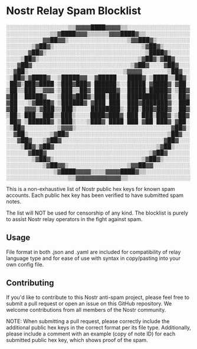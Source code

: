 # Nostr Relay Spam Blocklist

░░░░░░░░░░░░░░░░░▒▒▓▓▓▓████▓▓▓▓▒▒░░░░░░░░░░░░░░░░░
░░░░░░░░░░░░▒▒▓████▓▓▓▒▒▒▒▒▒▓▓▓████▓▒▒░░░░░░░░░░░░
░░░░░░░░░░▓▓██▓▓▒░░░░░░░░░░░░░░░░▒▓▓███▓▒░░░░░░░░░
░░░░░░░▒▓██▓▒░░░░░░░░░░░░░░░░░░░░░░░░▒▓██▓▒░░░░░░░
░░░░░░▓██▓▒░░░░░░░░░░░░░░░░░░░░░░░░░░░▒████▓▒░░░░░
░░░░▒██▓▒░░░░░░░░░░░░░░░░░░░░░░░░░░░▒▓██▓▒▓██▓░░░░
░░░▓██▓░░░░░░░░░░░░░░░░░░░░░░░░░░░▒▓██▓░░░░▓██▓░░░
░░▓██▒░░░░░░░░░░░░░░░░░░░░░░░░░░▒▓▓▓▓░░░░░░░▒██▓░░
░▒██▓▒▓████▓░░▒█████▓▓░░▓█████░░░████▓░▒████▒▒██▓░
░██▓▒███▓████░▒███▓███▓░██████▒░░█████░▓████▓░▓██░
▒██▒▒███▒▒▓▓▓░▒███▒▒██▓░██████▓░░█████▒█████▓░▒██▓
▓██░░█████▓░░░▒███▓███▓▒███▒███░░███████████▓░░██▓
▓██░░░▒▓████▓░▒██████▓░▓███░███░░███▓███████▓░░███
▓██░░▓▓▓▒▓███▒▒███▒░░░░████████▒░███▒███▓███▓░░██▓
▒██▒░███▒▒███▒▒███▒░░░░████▓███▓░███░███▒███▓░▒██▓
░██▓░▒██████▓░▒███▒░░░▒███▓░████░███░▓██░███▓░▓██░
░▒██▓░░░░░░░░░▒▓▓▓▒░░░░░░░░░░░░░░░░░░░░░░░░░░▓██▓░
░░▓██▒░░░░░░▒▓██▓░░░░░░░░░░░░░░░░░░░░░░░░░░░▒██▓░░
░░░▓██▓░░░▒▓██▓░░░░░░░░░░░░░░░░░░░░░░░░░░░░▓██▓░░░
░░░░▒██▓▒▓██▓░░░░░░░░░░░░░░░░░░░░░░░░░░░░▒▓██▒░░░░
░░░░░░▓███▓░░░░░░░░░░░░░░░░░░░░░░░░░░░░▒▓██▓░░░░░░
░░░░░░░▒▓██▓▒░░░░░░░░░░░░░░░░░░░░░░░░▒▓██▓▒░░░░░░░
░░░░░░░░░░▒▓██▓▓▒░░░░░░░░░░░░░░░░▒▓▓██▓▓░░░░░░░░░░
░░░░░░░░░░░░░▒▓████▓▓▓▓▒▒▒▒▓▓▓▓████▓▒▒░░░░░░░░░░░░
░░░░░░░░░░░░░░░░░▒▒▓▓▓▓▓▓▓▓▓▓▓▓▒▒░░░░░░░░░░░░░░░░░


This is a non-exhaustive list of Nostr public hex keys for known spam accounts. Each public hex key has been verified to have submitted spam notes.

The list will NOT be used for censorship of any kind. The blocklist is purely to assist Nostr relay operators in the fight against spam.

## Usage

File format in both .json and .yaml are included for compatibility of relay language type and for ease of use with syntax in copy/pasting into your own config file.

## Contributing

If you'd like to contribute to this Nostr anti-spam project, please feel free to submit a pull request or open an issue on this GitHub repository. We welcome contributions from all members of the Nostr community.

NOTE: When submitting a pull request, please correctly include the additional public hex keys in the correct format per its file type. Additionally, please include a comment with an example (copy of note ID) for each submitted public hex key, which shows proof of the spam.
